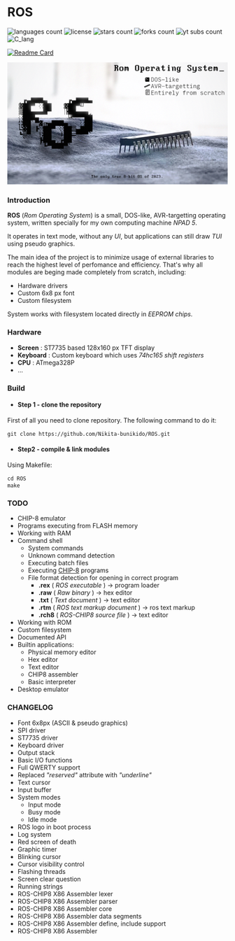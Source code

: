 # ROS

![languages count](https://img.shields.io/github/languages/count/Nikita-bunikido/ROS)
![license](https://img.shields.io/github/license/Nikita-bunikido/ROS)
![stars count](https://img.shields.io/github/stars/Nikita-bunikido/ROS?style=social)
![forks count](https://img.shields.io/github/forks/Nikita-bunikido/ROS?style=social)
![yt subs count](https://img.shields.io/youtube/channel/subscribers/UCW3RoBYtEBnrX_dOI3ELlxA?style=social)
![C_lang](https://img.shields.io/badge/C-00599C?style=for-the-badge&logo=c&logoColor=whit)


[![Readme Card](https://github-readme-stats.vercel.app/api/pin/?username=Nikita-Bunikido&repo=ROS&title_color=0F0F0F&icon_color=0F0F0F&text_color=0F0F0F&bg_color=f9f9f9)](https://github.com/extremecodetv/ExtremeCodeOS)

![ROS demo](pict/demo3.png)

### Introduction

**ROS** (_Rom Operating System_) is a small, DOS-like, AVR-targetting operating system, written specially for my own computing machine _NPAD 5_. 

It operates in text mode, without any _UI_, but applications can still draw _TUI_ using pseudo graphics.

The main idea of the project is to minimize usage of external libraries to reach the highest level of perfomance and efficiency. That's why all modules are beging made completely from scratch, including:

- Hardware drivers
- Custom 6x8 px font
- Custom filesystem

System works with filesystem located directly in _EEPROM chips_.

### Hardware

- **Screen** : ST7735 based 128x160 px TFT display
- **Keyboard** : Custom keyboard which uses _74hc165 shift registers_
- **CPU** : ATmega328P
- ...

### Build

- #### Step 1 - clone the repository

First of all you need to clone repository. The following command to do it:

    git clone https://github.com/Nikita-bunikido/ROS.git

- #### Step2 - compile & link modules

Using Makefile:

    cd ROS
    make

### TODO

- CHIP-8 emulator
- Programs executing from FLASH memory
- Working with RAM
- Command shell
  - System commands
  - Unknown command detection
  - Executing batch files
  - Executing [CHIP-8](https://en.wikipedia.org/wiki/CHIP-8) programs
  - File format detection for opening in correct program
    - **.rex** ( _ROS executable_ ) -> program loader
    - **.raw** ( _Raw binary_ ) -> hex editor
    - **.txt** ( _Text document_ ) -> text editor
    - **.rtm** ( _ROS text markup document_ ) -> ros text markup
    - **.rch8** ( _ROS-CHIP8 source file_ ) -> text editor
- Working with ROM
- Custom filesystem
- Documented API
- Builtin applications:
  - Physical memory editor
  - Hex editor
  - Text editor
  - CHIP8 assembler
  - Basic interpreter
- Desktop emulator

### CHANGELOG

- Font 6x8px (ASCII & pseudo graphics)
- SPI driver
- ST7735 driver
- Keyboard driver
- Output stack
- Basic I/O functions
- Full QWERTY support
- Replaced *"reserved"* attribute with *"underline"*
- Text cursor
- Input buffer
- System modes
  - Input mode
  - Busy mode
  - Idle mode
- ROS logo in boot process
- Log system
- Red screen of death
- Graphic timer
- Blinking cursor
- Cursor visibility control
- Flashing threads
- Screen clear question
- Running strings
- ROS-CHIP8 X86 Assembler lexer
- ROS-CHIP8 X86 Assembler parser
- ROS-CHIP8 X86 Assembler core
- ROS-CHIP8 X86 Assembler data segments
- ROS-CHIP8 X86 Assembler define, include support
- ROS-CHIP8 X86 Assembler